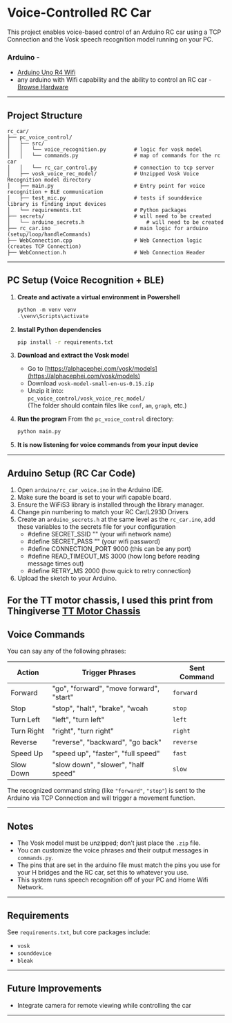 # Voice-Controlled RC Car

This project enables voice-based control of an Arduino RC car using a TCP Connection and the Vosk speech recognition model running on your PC.

### Arduino -  
- [Arduino Uno R4 Wifi](https://docs.arduino.cc/hardware/uno-r4-wifi/)
- any arduino with Wifi capability and the ability to control an RC car - [Browse Hardware](https://docs.arduino.cc/hardware/)
---

##  Project Structure

```
rc_car/
├── pc_voice_control/
│   ├── src/
│   │   └── voice_recognition.py         # logic for vosk model 
│   │   └── commands.py                  # map of commands for the rc car
│   │   └── rc_car_control.py            # connection to tcp server
│   ├── vosk_voice_rec_model/            # Unzipped Vosk Voice Recognition model directory
│   ├── main.py                          # Entry point for voice recognition + BLE communication
│   ├── test_mic.py                      # tests if sounddevice library is finding input devices
│   └── requirements.txt                 # Python packages
├── secrets/                             # will need to be created 
│   └── arduino_secrets.h                    # will need to be created
├── rc_car.ino                           # main logic for arduino (setup/loop/handleCommands) 
├── WebConnection.cpp                    # Web Connection logic (creates TCP Connection)    
├── WebConnection.h                      # Web Connection Header     
```

---

## PC Setup (Voice Recognition + BLE)

1. **Create and activate a virtual environment in Powershell**  
   ```powershell
   python -m venv venv
   .\venv\Scripts\activate
   ```

2. **Install Python dependencies**
   ```bash
   pip install -r requirements.txt
   ```

3. **Download and extract the Vosk model**
   - Go to [https://alphacephei.com/vosk/models](https://alphacephei.com/vosk/models)
   - Download `vosk-model-small-en-us-0.15.zip`
   - Unzip it into:  
     `pc_voice_control/vosk_voice_rec_model/`  
     (The folder should contain files like `conf`, `am`, `graph`, etc.)

4. **Run the program**
   From the `pc_voice_control` directory:
   ```bash
   python main.py
   ```
5. **It is now listening for voice commands from your input device**

---

## Arduino Setup (RC Car Code)

1. Open `arduino/rc_car_voice.ino` in the Arduino IDE.
2. Make sure the board is set to your wifi capable board.
3. Ensure the WiFiS3 library is installed through the library manager.
4. Change pin numbering to match your RC Car/L293D Drivers
5. Create an `arduino_secrets.h` at the same level as the `rc_car.ino`,
   add these variables to the secrets file for your configuration
   - #define SECRET_SSID "" (your wifi network name)
   - #define SECRET_PASS "" (your wifi password)
   - #define CONNECTION_PORT 9000 (this can be any port)
   - #define READ_TIMEOUT_MS 3000 (how long before reading message times out)
   - #define RETRY_MS 2000 (how quick to retry connection)
5. Upload the sketch to your Arduino.

For the TT motor chassis, I used this print from Thingiverse [TT Motor Chassis](https://www.thingiverse.com/thing:3301216)
---

## Voice Commands

You can say any of the following phrases:

| Action          | Trigger Phrases                           | Sent Command|
|-----------------|-------------------------------------------|-------------|
| Forward         | "go", "forward", "move forward", "start"  | `forward`   |
| Stop            | "stop", "halt", "brake", "woah            | `stop`      |
| Turn Left       | "left", "turn left"                       | `left`      |
| Turn Right      | "right", "turn right"                     | `right`     |
| Reverse         | "reverse", "backward", "go back"          | `reverse`   |
| Speed Up        | "speed up", "faster", "full speed"        | `fast`      |
| Slow Down       | "slow down", "slower", "half speed"       | `slow`      |

The recognized command string (like `"forward"`, `"stop"`) is sent to the Arduino via TCP Connection and will trigger a movement function. 

---
## Notes

- The Vosk model must be unzipped; don’t just place the `.zip` file.
- You can customize the voice phrases and their output messages in `commands.py`.
- The pins that are set in the arduino file must match the pins you use for your H bridges and the RC car, set this to whatever you use. 
- This system runs speech recognition off of your PC and Home Wifi Network.

---

##  Requirements

See `requirements.txt`, but core packages include:

- `vosk`
- `sounddevice`
- `bleak`

---

##  Future Improvements 
- Integrate camera for remote viewing while controlling the car  

---

